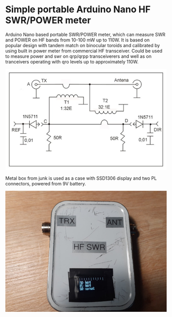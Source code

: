 # Simple portable Arduino Nano HF SWR/POWER meter
Arduino Nano based portable SWR/POWER meter, which can measure SWR and POWER on HF bands from 10-100 mW up to 110W. It is based on popular design with tandem match on binocular toroids and calibrated by using built in power meter from commercial HF transceiver. Could be used to measure power and swr on qrp/qrpp transceiverers and well as on tranceivers operating with qro levels up to approximately 110W.

![alt text](extras/images/tandem.jpg)

Metal box from junk is used as a case with SSD1306 display and two PL connectors, powered from 9V battery.

![alt text](extras/images/meter.jpg)
